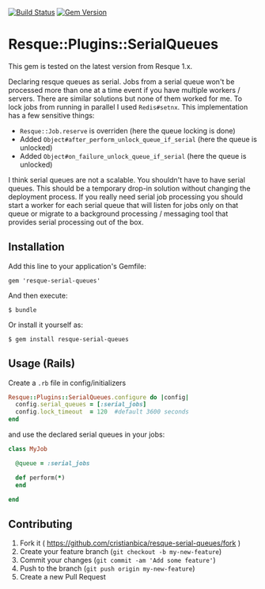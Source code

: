 [![Build Status](https://travis-ci.org/cristianbica/resque-serial-queues.svg?branch=master)](https://travis-ci.org/cristianbica/resque-serial-queues)
[![Gem Version](https://badge.fury.io/rb/resque-serial-queues.svg)](http://badge.fury.io/rb/resque-serial-queues)

# Resque::Plugins::SerialQueues

This gem is tested on the latest version from Resque 1.x.

Declaring resque queues as serial. Jobs from a serial queue won't be processed more than one at a time event if you have multiple workers / servers. There are similar solutions but none of them worked for me. To lock jobs from running in parallel I used `Redis#setnx`. This implementation has a few sensitive things:
- `Resque::Job.reserve` is overriden (here the queue locking is done)
- Added `Object#after_perform_unlock_queue_if_serial` (here the queue is unlocked)
- Added `Object#on_failure_unlock_queue_if_serial` (here the queue is unlocked)

I think serial queues are not a scalable. You shouldn't have to have serial queues. This should be a temporary drop-in solution without changing the deployment process. If you really need serial job processing you should start a worker for each serial queue that will listen for jobs only on that queue or migrate to a background processing / messaging tool that provides serial processing out of the box.

## Installation

Add this line to your application's Gemfile:

    gem 'resque-serial-queues'

And then execute:

    $ bundle

Or install it yourself as:

    $ gem install resque-serial-queues

## Usage (Rails)

Create a `.rb` file in config/initializers

```ruby
Resque::Plugins::SerialQueues.configure do |config|
  config.serial_queues = [:serial_jobs]
  config.lock_timeout  = 120  #default 3600 seconds
end
```

and use the declared serial queues in your jobs:

```ruby
class MyJob

  @queue = :serial_jobs

  def perform(*)
  end

end
```

## Contributing

1. Fork it ( https://github.com/cristianbica/resque-serial-queues/fork )
2. Create your feature branch (`git checkout -b my-new-feature`)
3. Commit your changes (`git commit -am 'Add some feature'`)
4. Push to the branch (`git push origin my-new-feature`)
5. Create a new Pull Request
